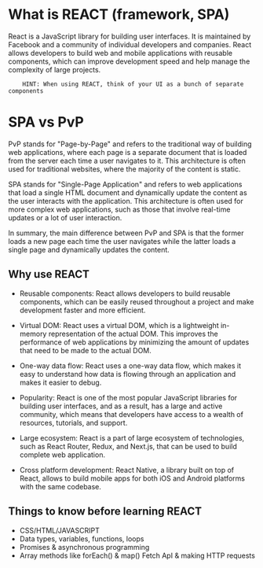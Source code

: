 # What is REACT (framework, SPA)
React is a JavaScript library for building user interfaces. It is maintained by Facebook and a community of individual developers and companies. React allows developers to build web and mobile applications with reusable components, which can improve development speed and help manage the complexity of large projects.

        HINT: When using REACT, think of your UI as a bunch of separate components

# SPA vs PvP
PvP stands for "Page-by-Page" and refers to the traditional way of building web applications, where each page is a separate document that is loaded from the server each time a user navigates to it. This architecture is often used for traditional websites, where the majority of the content is static.

SPA stands for "Single-Page Application" and refers to web applications that load a single HTML document and dynamically update the content as the user interacts with the application. This architecture is often used for more complex web applications, such as those that involve real-time updates or a lot of user interaction.

In summary, the main difference between PvP and SPA is that the former loads a new page each time the user navigates while the latter loads a single page and dynamically updates the content.

## Why use REACT
* Reusable components: React allows developers to build reusable components, which can be easily reused throughout a project and make development faster and more efficient.

* Virtual DOM: React uses a virtual DOM, which is a lightweight in-memory representation of the actual DOM. This improves the performance of web applications by minimizing the amount of updates that need to be made to the actual DOM.

* One-way data flow: React uses a one-way data flow, which makes it easy to understand how data is flowing through an application and makes it easier to debug.

* Popularity: React is one of the most popular JavaScript libraries for building user interfaces, and as a result, has a large and active community, which means that developers have access to a wealth of resources, tutorials, and support.

* Large ecosystem: React is a part of large ecosystem of technologies, such as React Router, Redux, and Next.js, that can be used to build complete web application.

* Cross platform development: React Native, a library built on top of React, allows to build mobile apps for both iOS and Android platforms with the same codebase.


## Things to know before learning REACT
* CSS/HTML/JAVASCRIPT
* Data types, variables, functions, loops
* Promises & asynchronous programming
* Array methods like forEach() & map()
Fetch ApI & making HTTP requests


